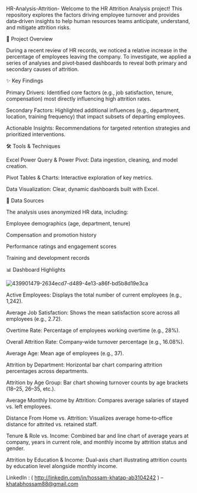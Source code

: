HR-Analysis-Attrition-
Welcome to the HR Attrition Analysis project! This repository explores the factors driving employee turnover and provides data‑driven insights to help human resources teams anticipate, understand, and mitigate attrition risks.

🚀 Project Overview

During a recent review of HR records, we noticed a relative increase in the percentage of employees leaving the company. To investigate, we applied a series of analyses and pivot‑based dashboards to reveal both primary and secondary causes of attrition.

✨ Key Findings

Primary Drivers: Identified core factors (e.g., job satisfaction, tenure, compensation) most directly influencing high attrition rates.

Secondary Factors: Highlighted additional influences (e.g., department, location, training frequency) that impact subsets of departing employees.

Actionable Insights: Recommendations for targeted retention strategies and prioritized interventions.

🛠️ Tools & Techniques

Excel Power Query & Power Pivot: Data ingestion, cleaning, and model creation.

Pivot Tables & Charts: Interactive exploration of key metrics.

Data Visualization: Clear, dynamic dashboards built with Excel.

📝 Data Sources

The analysis uses anonymized HR data, including:

Employee demographics (age, department, tenure)

Compensation and promotion history

Performance ratings and engagement scores

Training and development records

📊 Dashboard Highlights

![439901479-2634ecd7-d489-4e13-a86f-bd5b8d19e3ca](https://github.com/user-attachments/assets/259397bd-f56f-4783-9403-221bb1738955)


Active Employees: Displays the total number of current employees (e.g., 1,242).

Average Job Satisfaction: Shows the mean satisfaction score across all employees (e.g., 2.72).

Overtime Rate: Percentage of employees working overtime (e.g., 28%).

Overall Attrition Rate: Company‑wide turnover percentage (e.g., 16.08%).

Average Age: Mean age of employees (e.g., 37).

Attrition by Department: Horizontal bar chart comparing attrition percentages across departments.

Attrition by Age Group: Bar chart showing turnover counts by age brackets (18–25, 26–35, etc.).

Average Monthly Income by Attrition: Compares average salaries of stayed vs. left employees.

Distance From Home vs. Attrition: Visualizes average home‑to‑office distance for attrited vs. retained staff.

Tenure & Role vs. Income: Combined bar and line chart of average years at company, years in current role, and monthly income by attrition status and gender.

Attrition by Education & Income: Dual‐axis chart illustrating attrition counts by education level alongside monthly income.

 LinkedIn : ( http://linkedin.com/in/hossam-khatap-ab3104242 ) – khatabhossam88@gmail.com
